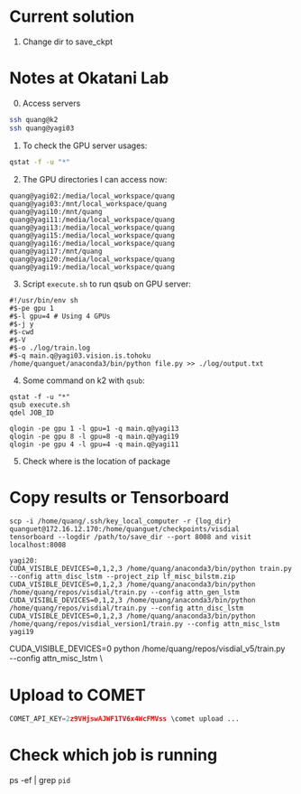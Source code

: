 # Current solution
1. Change dir to save_ckpt



# Notes at Okatani Lab
0. Access servers
```bash
ssh quang@k2
ssh quang@yagi03
```

1. To check the GPU server usages:

```bash
qstat -f -u "*"
```

2. The GPU directories I can access now:

```
quang@yagi02:/media/local_workspace/quang
quang@yagi03:/mnt/local_workspace/quang
quang@yagi10:/mnt/quang
quang@yagi11:/media/local_workspace/quang
quang@yagi13:/media/local_workspace/quang
quang@yagi15:/media/local_workspace/quang
quang@yagi16:/media/local_workspace/quang
quang@yagi17:/mnt/quang 
quang@yagi20:/media/local_workspace/quang
quang@yagi19:/media/local_workspace/quang
```

3. Script `execute.sh` to run qsub on GPU server:

```
#!/usr/bin/env sh
#$-pe gpu 1
#$-l gpu=4 # Using 4 GPUs
#$-j y
#$-cwd
#$-V
#$-o ./log/train.log
#$-q main.q@yagi03.vision.is.tohoku
/home/quanguet/anaconda3/bin/python file.py >> ./log/output.txt
```

4. Some command on k2 with `qsub`:
```
qstat -f -u "*"
qsub execute.sh
qdel JOB_ID
```
```
qlogin -pe gpu 1 -l gpu=1 -q main.q@yagi13
qlogin -pe gpu 8 -l gpu=8 -q main.q@yagi19
qlogin -pe gpu 4 -l gpu=4 -q main.q@yagi11
```

5. Check where is the location of package


# Copy results or Tensorboard
```
scp -i /home/quang/.ssh/key_local_computer -r {log_dir} quanguet@172.16.12.170:/home/quanguet/checkpoints/visdial
tensorboard --logdir /path/to/save_dir --port 8008 and visit localhost:8008
```
```
yagi20: 
CUDA_VISIBLE_DEVICES=0,1,2,3 /home/quang/anaconda3/bin/python train.py --config attn_disc_lstm --project_zip lf_misc_bilstm.zip
CUDA_VISIBLE_DEVICES=0,1,2,3 /home/quang/anaconda3/bin/python /home/quang/repos/visdial/train.py --config attn_gen_lstm 
CUDA_VISIBLE_DEVICES=0,1,2,3 /home/quang/anaconda3/bin/python /home/quang/repos/visdial/train.py --config attn_disc_lstm 
CUDA_VISIBLE_DEVICES=0,1,2,3 /home/quang/anaconda3/bin/python /home/quang/repos/visdial_version1/train.py --config attn_misc_lstm 
yagi19  
```
CUDA_VISIBLE_DEVICES=0 python /home/quang/repos/visdial_v5/train.py \
--config attn_misc_lstm \

# Upload to COMET 
```python
COMET_API_KEY=2z9VHjswAJWF1TV6x4WcFMVss \comet upload ...
```

# Check which job is running
ps -ef | grep `pid`
